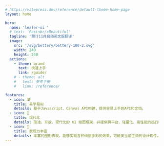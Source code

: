 ```yaml
---
# https://vitepress.dev/reference/default-theme-home-page
layout: home

hero:
  name: 'leafer-ui '
  # text: 'Fast<br/>Beautiful'
  tagline: '预计11月启动英文版翻译'
  image:
    src: '/svg/bettery/bettery-100-2.svg'
    width: 240
    height: 240
  actions:
    - theme: brand
      text: 快速上手
      link: /guide/
    # - theme: alt
    #   text: 参考手册
    #   link: /reference/

features:
  - icon: 🛠
    title: 易学易用
    details: 基于Javascript、Canvas API构建，提供容易上手的API和文档。
  - icon: 🚀
    title: 现代化
    details: 简洁、开放、现代化的 UI 绘图框架，并提供跨平台、轻量化、高性能的运行时
  - icon: 📱
    title: 表现力丰富
    details: 丰富的图形表现，能够实现各种绚丽多彩的效果，可媲美当前主流的设计软件。
---
```

